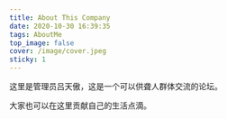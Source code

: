 ```yaml
---
title: About This Company
date: 2020-10-30 16:39:35
tags: AboutMe
top_image: false
cover: /image/cover.jpeg
sticky: 1
---
```

这里是管理员吕天傲，这是一个可以供聋人群体交流的论坛。



大家也可以在这里贡献自己的生活点滴。





